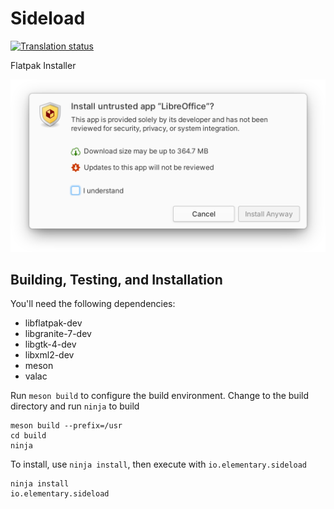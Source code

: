# Sideload
[![Translation status](https://l10n.elementary.io/widgets/desktop/-/sideload/svg-badge.svg)](https://l10n.elementary.io/engage/desktop/?utm_source=widget)

Flatpak Installer

![screenshot](data/screenshot.png?raw=true)

## Building, Testing, and Installation

You'll need the following dependencies:
* libflatpak-dev
* libgranite-7-dev
* libgtk-4-dev
* libxml2-dev
* meson
* valac

Run `meson build` to configure the build environment. Change to the build directory and run `ninja` to build

    meson build --prefix=/usr
    cd build
    ninja

To install, use `ninja install`, then execute with `io.elementary.sideload`

    ninja install
    io.elementary.sideload
